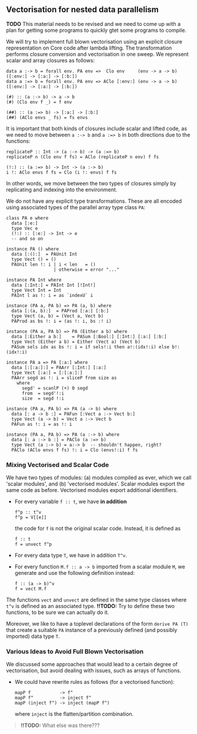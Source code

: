 ## Vectorisation for nested data parallelism

**TODO** This material needs to be revised and we need to come up with a plan for getting some programs to quickly gtet some programs to compile.


We will try to implement full blown vectorisation using an explicit closure representation on Core code after lambda lifting.  The transformation performs closure conversion and vectorisation in one sweep.  We represent scalar and array closures as follows:

```wiki
data a :-> b = forall env. PA env =>  Clo env     (env -> a -> b) ([:env:] -> [:a:] -> [:b:])
data a :=> b = forall env. PA env => AClo [:env:] (env -> a -> b) ([:env:] -> [:a:] -> [:b:])

(#) :: (a :-> b) -> a -> b
(#) (Clo env f _) = f env

(##) :: (a :=> b) -> [:a:] -> [:b:]
(##) (AClo envs _ fs) = fs envs
```


It is important that both kinds of closures include scalar and lifted code, as we need to move between `a :-> b` and `a :=> b` in both directions due to the functions:

```wiki
replicateP :: Int -> (a :-> b) -> (a :=> b)
replicateP n (Clo env f fs) = AClo (replicateP n env) f fs

(!:) :: (a :=> b) -> Int -> (a :-> b)
i !: AClo envs f fs = Clo (i !: envs) f fs
```


In other words, we move between the two types of closures simply by replicating and indexing into the environment.


We do not have any explicit type transformations.  These are all encoded using associated types of the parallel array type class `PA`:

```wiki
class PA e where
  data [:e:]
  type Vec e
  (!:) :: [:e:] -> Int -> e
  -- and so on

instance PA () where
  data [:():]  = PAUnit Int
  type Vect () = ()
  PAUnit len !: i | i < len   = ()
                  | otherwise = error "..."

instance PA Int where
  data [:Int:] = PAInt Int [!Int!]
  type Vect Int = Int
  PAInt l as !: i = as `indexU` i

instance (PA a, PA b) => PA (a, b) where
  data [:(a, b):]  = PAProd [:a:] [:b:]
  type Vect (a, b) = (Vect a, Vect b)
  PAProd as bs !: i = (as !: i, bs :! i)

instance (PA a, PA b) => PA (Either a b) where
  data [:Either a b:]    = PASum [:Bool:] [:Int:] [:a:] [:b:]
  type Vect (Either a b) = Either (Vect a) (Vect b)
  PASum sels idx as bs !: i = if sels!:i then a!:(idx!:i) else b!:(idx!:i)

instance PA a => PA [:a:] where
  data [:[:a:]:] = PAArr [:Int:] [:a:]
  type Vect [:a:] = [:[:a:]:]
  PAArr segd as !: i = sliceP from size as
    where
      segd' = scanlP (+) 0 segd
      from  = segd'!:i
      size  = segd !:i

instance (PA a, PA b) => PA (a -> b) where
  data [: a -> b :] = PAFun [:Vect a :-> Vect b:]
  type Vect (a -> b) = Vect a :-> Vect b
  PAFun as !: i = as !: i

instance (PA a, PA b) => PA (a :-> b) where
  data [: a :-> b :] = PAClo (a :=> b)
  type Vect (a :-> b) = a:-> b  -- shouldn't happen, right?
  PAClo (AClo envs f fs) !: i = Clo (envs!:i) f fs
```

### Mixing Vectorised and Scalar Code


We have two types of modules: (a) modules compiled as ever, which we call 'scalar modules', and (b) 'vectorised modules'.  Scalar modules export the same code as before.  Vectorised modules export additional identifiers.

- For every variable `f :: t`, we have **in addition**

  ```wiki
  f^p :: t^v
  f^p = V[[e]]
  ```

  the code for `f` is not the original scalar code.  Instead, it is defined as

  ```wiki
  f :: t
  f = unvect f^p
  ```
- For every data type `T`, we have in addition `T^v`.
- For every function `M.f :: a -> b` imported from a scalar module `M`, we generate and use the following definition instead:

  ```wiki
  f :: (a -> b)^v
  f = vect M.f
  ```


The functions `vect` and `unvect` are defined in the same type classes where `t^v` is defined as an associated type.  **!!TODO:** Try to define these two functions, to be sure we can actually do it.


Moreover, we like to have a toplevel declarations of the form `derive PA (T)` that create a suitable `PA` instance of a previously defined (and possibly imported) data type `T`.

### Various Ideas to Avoid Full Blown Vectorisation


We discussed some approaches that would lead to a certain degree of vectorisation, but avoid dealing with issues, such as arrays of functions.

- We could have rewrite rules as follows (for a vectorised function):

  ```wiki
  mapP f           -> f^
  mapP f^          -> inject f^
  mapP (inject f^) -> inject (mapP f^)
  ```

  where `inject` is the flatten/partition combination.

> **!!TODO:** What else was there???
